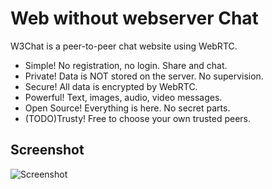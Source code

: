 # Web without webserver Chat

W3Chat is a peer-to-peer chat website using WebRTC.

- Simple! No registration, no login. Share and chat.
- Private! Data is NOT stored on the server. No supervision.
- Secure! All data is encrypted by WebRTC.
- Powerful! Text, images, audio, video messages.
- Open Source! Everything is here. No secret parts.
- (TODO)Trusty! Free to choose your own trusted peers.

## Screenshot

![Screenshot](https://user-images.githubusercontent.com/860892/171620257-cce055a2-a023-4ca4-875e-654397f37f57.jpg)
